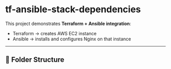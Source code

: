 # tf-ansible-stack-dependencies

This project demonstrates **Terraform + Ansible integration**:
- Terraform → creates AWS EC2 instance
- Ansible → installs and configures Nginx on that instance

---

## 📁 Folder Structure
